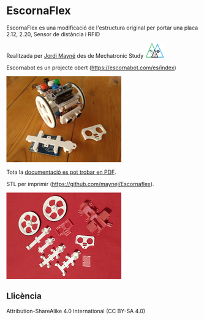 # EscornaFlex

EscornaFlex es una modificació de l'estructura original per portar una placa 2.12, 2.20, Sensor de distància i RFID 

Realitzada per [Jordi Mayné](https://github.com/maynej) des de Mechatronic Study <img src="Imatges/Logo3senseFons.png" width="50" />

Escornabot es un projecte obert (https://escornabot.com/es/index) 

<img src="Imatges/Escornaflex.png" width="300" />

Tota la [documentació es pot trobar en PDF](https://github.com/maynej/Escornaflex/tree/main/Doc).

STL per imprimir (https://github.com/maynej/Escornaflex).

<img src="Imatges/Escornaflex3d.png" width="300" />

## Llicència

Attribution-ShareAlike 4.0 International (CC BY-SA 4.0)
